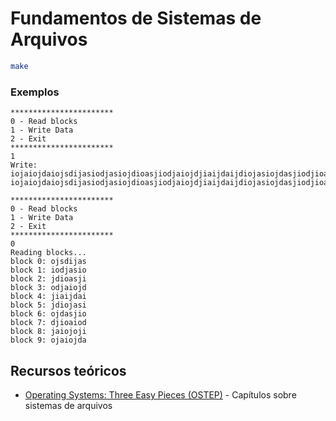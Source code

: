 # Fundamentos de Sistemas de Arquivos

```bash
make
```


### Exemplos
```
*********************** 
0 - Read blocks 
1 - Write Data 
2 - Exit 
*********************** 
1
Write: 
iojaiojdaiojsdijasiodjasiojdioasjiodjaiojdjiaijdaijdiojasiojdasjiodjioaiodjaiojiojaiojdaiojsdijasiodjasiojdioasjiodjaiojdjiaijdaijdiojasiojdasjiodjioaiodjaiojiojaiojdaiojsdijasiodjasiojdioasjiodjaiojdjiaijdaijdiojasiojdasjiodjioaiodjaiojiojaiojdaiojsdijasiodjasiojdioasjiodjaiojdjiaijdaijdiojasiojdasjiodjioaiodjaiojiojaiojdaiojsdijasiodjasiojdioasjiodjaiojdjiaijdaijdiojasiojdasjiodjioaiodjaiojiojaiojdaiojsdijasiodjasiojdioasjiodjaiojdjiaijdaijdiojasiojdasjiodjioaiodjaioj
iojaiojdaiojsdijasiodjasiojdioasjiodjaiojdjiaijdaijdiojasiojdasjiodjioaiodjaioji*********************** 

*********************** 
0 - Read blocks 
1 - Write Data 
2 - Exit 
*********************** 
0
Reading blocks...
block 0: ojsdijas
block 1: iodjasio
block 2: jdioasji
block 3: odjaiojd
block 4: jiaijdai
block 5: jdiojasi
block 6: ojdasjio
block 7: djioaiod
block 8: jaiojoji
block 9: ojaiojda
```

## Recursos teóricos

- [Operating Systems: Three Easy Pieces (OSTEP)](/.resources/fs-intro.pdf) - Capítulos sobre sistemas de arquivos